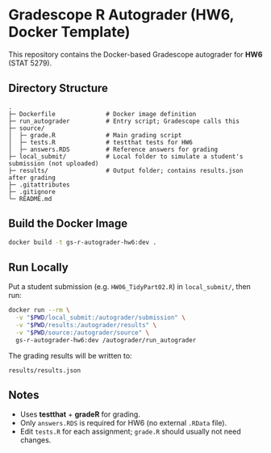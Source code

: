 # Gradescope R Autograder (HW6, Docker Template)

This repository contains the Docker-based Gradescope autograder for **HW6** (STAT 5279).

## Directory Structure

```
.
├─ Dockerfile              # Docker image definition
├─ run_autograder          # Entry script; Gradescope calls this
├─ source/                 
│  ├─ grade.R              # Main grading script
│  ├─ tests.R              # testthat tests for HW6
│  ├─ answers.RDS          # Reference answers for grading
├─ local_submit/           # Local folder to simulate a student's submission (not uploaded)
├─ results/                # Output folder; contains results.json after grading
├─ .gitattributes          
├─ .gitignore              
└─ README.md               
```

## Build the Docker Image

```bash
docker build -t gs-r-autograder-hw6:dev .
```

## Run Locally

Put a student submission (e.g. `HW06_TidyPart02.R`) in `local_submit/`, then run:

```bash
docker run --rm \
  -v "$PWD/local_submit:/autograder/submission" \
  -v "$PWD/results:/autograder/results" \
  -v "$PWD/source:/autograder/source" \
  gs-r-autograder-hw6:dev /autograder/run_autograder
```

The grading results will be written to:

```
results/results.json
```

## Notes

* Uses **testthat** + **gradeR** for grading.
* Only `answers.RDS` is required for HW6 (no external `.RData` file).
* Edit `tests.R` for each assignment; `grade.R` should usually not need changes.
